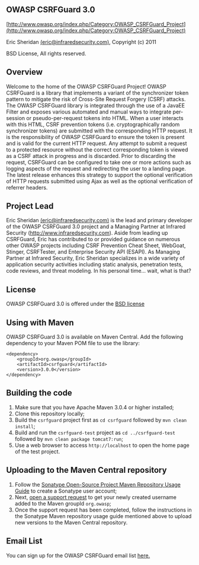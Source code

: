 ## OWASP CSRFGuard 3.0

[http://www.owasp.org/index.php/Category:OWASP_CSRFGuard_Project](http://www.owasp.org/index.php/Category:OWASP_CSRFGuard_Project)

Eric Sheridan [(eric@infraredsecurity.com)](mailto:eric@infraredsecurity.com), Copyright (c) 2011

BSD License, All rights reserved.

## Overview

Welcome to the home of the OWASP CSRFGuard Project! OWASP CSRFGuard is a library that implements a variant of the synchronizer token pattern to mitigate the risk of Cross-Site Request Forgery (CSRF) attacks. The OWASP CSRFGuard library is integrated through the use of a JavaEE Filter and exposes various automated and manual ways to integrate per-session or pseudo-per-request tokens into HTML. When a user interacts with this HTML, CSRF prevention tokens (i.e. cryptographically random synchronizer tokens) are submitted with the corresponding HTTP request. It is the responsibility of OWASP CSRFGuard to ensure the token is present and is valid for the current HTTP request. Any attempt to submit a request to a protected resource without the correct corresponding token is viewed as a CSRF attack in progress and is discarded. Prior to discarding the request, CSRFGuard can be configured to take one or more actions such as logging aspects of the request and redirecting the user to a landing page. The latest release enhances this strategy to support the optional verification of HTTP requests submitted using Ajax as well as the optional verification of referrer headers.

## Project Lead

Eric Sheridan [(eric@infraredsecurity.com)](mailto:eric@infraredsecurity.com) is the lead and primary developer of the OWASP CSRFGuard 3.0 project and a Managing Partner at Infrared Security (http://www.infraredsecurity.com). Aside from leading up CSRFGuard, Eric has contributed to or provided guidance on numerous other OWASP projects including CSRF Prevention Cheat Sheet, WebGoat, Stinger, CSRFTester, and Enterprise Security API (ESAPI). As Managing Partner at Infrared Security, Eric Sheridan specializes in a wide variety of application security activities including static analysis, penetration tests, code reviews, and threat modeling. In his personal time... wait, what is that?

## License

OWASP CSRFGuard 3.0 is offered under the [BSD license](http://www.opensource.org/licenses/bsd-license.php)

## Using with Maven
OWASP CSRFGuard 3.0 is available on Maven Central.  Add the following dependency to your Maven POM file to use the library:


```
<dependency>
    <groupId>org.owasp</groupId>
    <artifactId>csrfguard</artifactId>
    <version>3.0.0</version>
</dependency>
```

## Building the code

1. Make sure that you have Apache Maven 3.0.4 or higher installed;
2. Clone this repository locally;
3. Build the ```csrfguard``` project first as ```cd csrfguard``` followed by ```mvn clean install```;
4. Build and run the ```csrfguard-test``` project as ```cd ../csrfguard-test``` followed by ```mvn clean package tomcat7:run```;
5. Use a web browser to access ```http://localhost``` to open the home page of the test project.

## Uploading to the Maven Central repository

1. Follow the [Sonatype Open-Source Project Maven Repository Usage Guide](https://docs.sonatype.org/display/Repository/Sonatype+OSS+Maven+Repository+Usage+Guide) to create a Sonatype user account;
2. Next, [open a support request](https://issues.sonatype.org/browse/OSSRH) to get your newly created username added to the Maven groupId ```org.owasp```;
3. Once the support request has been completed, follow the instructions in the Sonatype Maven repository usage guide mentioned above to upload new versions to the Maven Central repository.

## Email List

You can sign up for the OWASP CSRFGuard email list [here.]( https://lists.owasp.org/mailman/listinfo/owasp-csrfguard)
